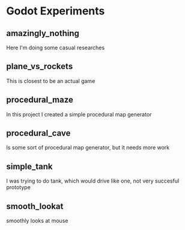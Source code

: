 # Godot Experiments

## amazingly_nothing
Here I'm doing some casual researches

## plane_vs_rockets
This is closest to be an actual game

## procedural_maze
In this project I created a simple procedural map generator

## procedural_cave
Is some sort of procedural map generator, but it needs more work

## simple_tank
I was trying to do tank, which would drive like one, not very succesful prototype

## smooth_lookat
smoothly looks at mouse

